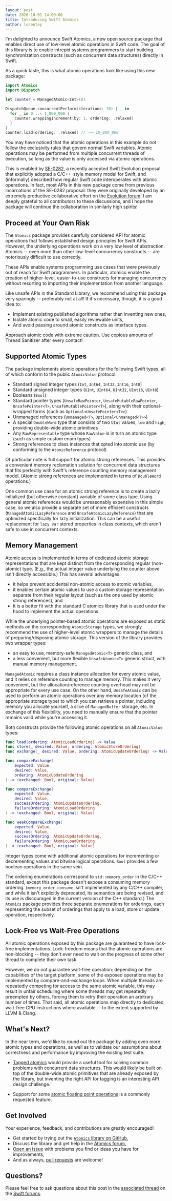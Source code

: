 ```yaml
---
layout: post
date: 2020-10-01 14:00:00
title: Introducing Swift Atomics
author: lorentey
---
```


I'm delighted to announce Swift Atomics, a new open source package that enables direct use of low-level atomic operations in Swift code. The goal of this library is to enable intrepid systems programmers to start building synchronization constructs (such as concurrent data structures) directly in Swift.

As a quick taste, this is what atomic operations look like using this new package:

~~~swift
import Atomics
import Dispatch

let counter = ManagedAtomic<Int>(0)

DispatchQueue.concurrentPerform(iterations: 10) { _ in
  for _ in 0 ..< 1_000_000 {
    counter.wrappingIncrement(by: 1, ordering: .relaxed)
  }
}
counter.load(ordering: .relaxed) // ⟹ 10_000_000
~~~

You may have noticed that the atomic operations in this example do not follow the exclusivity rules that govern normal Swift variables. Atomic operations may be performed from multiple concurrent threads of execution, so long as the value is only accessed via atomic operations.

This is enabled by [SE-0282], a recently accepted Swift Evolution proposal that explicitly adopted a C/C++-style memory model for Swift, and (informally) described how regular Swift code interoperates with atomic operations. In fact, most APIs in this new package come from previous incarnations of the SE-0282 proposal: they were originally developed by an extremely productive collaborative effort on the [Evolution forum][pitch]. I am deeply grateful to all contributors to these discussions, and I hope the package will continue the collaboration in similarly high spirits!

[SE-0282]: https://github.com/apple/swift-evolution/blob/master/proposals/0282-atomics.md
[pitch]: https://forums.swift.org/t/low-level-atomic-operations/34683

## Proceed at Your Own Risk

The `Atomics` package provides carefully considered API for atomic operations that follows established design principles for Swift APIs. However, the underlying operations work on a very low level of abstraction. Atomics -- even more than other low-level concurrency constructs -- are notoriously difficult to use correctly.

These APIs enable systems programming use cases that were previously out of reach for Swift programmers. In particular, atomics enable the creation of higher-level, easier-to-use constructs for managing concurrency without resorting to importing their implementation from another language.

Like unsafe APIs in the Standard Library, we recommend using this package very sparingly -- preferably not at all! If it's necessary, though, it is a good idea to:

* Implement existing published algorithms rather than inventing new ones,
* Isolate atomic code to small, easily reviewable units,
* And avoid passing around atomic constructs as interface types.

Approach atomic code with extreme caution. Use copious amounts of Thread Sanitizer after every contact!

## Supported Atomic Types

The package implements atomic operations for the following Swift types, all of which conform to the public `AtomicValue` protocol:

- Standard signed integer types (`Int`, `Int64`, `Int32`, `Int16`, `Int8`)
- Standard unsigned integer types (`UInt`, `UInt64`, `UInt32`, `UInt16`, `UInt8`)
- Booleans (`Bool`)
- Standard pointer types (`UnsafeRawPointer`, `UnsafeMutableRawPointer`, `UnsafePointer<T>`, `UnsafeMutablePointer<T>`), along with their optional-wrapped forms (such as `Optional<UnsafePointer<T>>`)
- Unmanaged references (`Unmanaged<T>`, `Optional<Unmanaged<T>>`)
- A special `DoubleWord` type that consists of two `UInt` values, `low` and `high`, providing double-wide atomic primitives
- Any `RawRepresentable` type whose `RawValue` is in turn an atomic type (such as simple custom enum types)
- Strong references to class instances that opted into atomic use (by conforming to the `AtomicReference` protocol)

Of particular note is full support for atomic strong references. This provides a convenient memory reclamation solution for concurrent data structures that fits perfectly with Swift's reference counting memory management model. (Atomic strong references are implemented in terms of `DoubleWord` operations.)

One common use case for an atomic strong reference is to create a lazily initialized (but otherwise constant) variable of some class type. Using general atomic references would be unreasonably expensive in this simple case, so we also provide a separate set of more efficient constructs (`ManagedAtomicLazyReference` and `UnsafeAtomicLazyReference`) that are optimized specifically for lazy initialization. This can be a useful replacement for `lazy var` stored properties in class contexts, which aren't safe to use in concurrent contexts.

## Memory Management

Atomic access is implemented in terms of dedicated atomic storage representations that are kept distinct from the corresponding regular (non-atomic) type. (E.g., the actual integer value underlying the counter above isn't directly accessible.) This has several advantages:

- it helps prevent accidental non-atomic access to atomic variables,
- it enables certain atomic values to use a custom storage representation separate from their regular layout (such as the one used by atomic strong references), and
- it is a better fit with the standard C atomics library that is used under the hood to implement the actual operations.

[SE-0282]: https://github.com/apple/swift-evolution/blob/master/proposals/0282-atomics.md

While the underlying pointer-based atomic operations are exposed as static methods on the corresponding `AtomicStorage` types, we strongly recommend the use of higher-level atomic wrappers to manage the details of preparing/disposing atomic storage. This version of the library provides two wrapper types:

- an easy to use, memory-safe `ManagedAtomic<T>` generic class, and
- a less convenient, but more flexible `UnsafeAtomic<T>` generic struct, with manual memory management.

`ManagedAtomic` requires a class instance allocation for every atomic value, and it relies on reference counting to manage memory. This makes it very convenient, but the allocation/reference counting overhead may not be appropriate for every use case. On the other hand, `UnsafeAtomic` can be used to perform an atomic operations over any memory location (of the appropriate storage type) to which you can retrieve a pointer, including memory you allocate yourself, a slice of `ManagedBuffer` storage, etc. In exchange of this flexibility, you need to manually ensure that the pointer remains valid while you're accessing it.

Both constructs provide the following atomic operations on all `AtomicValue` types:


~~~swift
func load(ordering: AtomicLoadOrdering) -> Value
func store(_ desired: Value, ordering: AtomicStoreOrdering)
func exchange(_ desired: Value, ordering: AtomicUpdateOrdering) -> Value

func compareExchange(
    expected: Value,
    desired: Value,
    ordering: AtomicUpdateOrdering
) -> (exchanged: Bool, original: Value)

func compareExchange(
    expected: Value,
    desired: Value,
    successOrdering: AtomicUpdateOrdering,
    failureOrdering: AtomicLoadOrdering
) -> (exchanged: Bool, original: Value)

func weakCompareExchange(
    expected: Value,
    desired: Value,
    successOrdering: AtomicUpdateOrdering,
    failureOrdering: AtomicLoadOrdering
) -> (exchanged: Bool, original: Value)
~~~

Integer types come with additional atomic operations for incrementing or decrementing values and bitwise logical operations. `Bool` provides a few boolean operations in the same vein.

The ordering enumerations correspond to `std::memory_order` in the C/C++ standard, except this package doesn't expose a consuming memory ordering. (`memory_order_consume` isn't implemented by any C/C++ compiler, and while it isn't explicitly deprecated, its semantics are being revised, and its use is discouraged in the current version of the C++ standard.) The `Atomics` package provides three separate enumerations for orderings, each representing the subset of orderings that apply to a load, store or update operation, respectively.

## Lock-Free vs Wait-Free Operations

All atomic operations exposed by this package are guaranteed to have lock-free implementations. Lock-freedom means that the atomic operations are non-blocking -- they don't ever need to wait on the progress of some other thread to complete their own task.

However, we do not guarantee wait-free operation: depending on the capabilities of the target platform, some of the exposed operations may be implemented by compare-and-exchange loops. When multiple threads are repeatedly competing for access to the same atomic variable, this may result in unfair scheduling where some threads may get repeatedly preempted by others, forcing them to retry their operation an arbitrary number of times. That said, all atomic operations map directly to dedicated, wait-free CPU instructions where available -- to the extent supported by LLVM & Clang.

## What's Next?

In the near term, we'd like to round out the package by adding even more atomic types and operations, as well as to validate our assumptions about correctness and performance by improving the existing test suite.

* [Tagged atomics](https://github.com/apple/swift-atomics/issues/1) would provide a useful tool for solving common problems with concurrent data structures. This would likely be built on top of the double-wide atomic primitives that are already exposed by the library, but inventing the right API for tagging is an interesting API design challenge.

* Support for some [atomic floating point operations](https://github.com/apple/swift-atomics/issues/2) is a commonly requested feature.

## Get Involved

Your experience, feedback, and contributions are greatly encouraged!

* Get started by trying out the [`Atomics` library on GitHub](https://github.com/apple/swift-atomics),
* Discuss the library and get help in the [Atomics forum](https://forums.swift.org/c/related-projects/swift-atomics),
* [Open an issue](https://github.com/apple/swift-atomics/issues) with problems you find or ideas you have for improvements,
* And as always, [pull requests](https://github.com/apple/swift-atomics/pulls) are welcome!

## Questions?

Please feel free to ask questions about this post in the [associated thread](https://forums.swift.org/t/introducing-swift-atomics) on the [Swift forums](https://forums.swift.org/).
